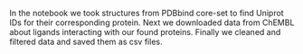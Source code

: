 In the notebook we took structures from PDBbind core-set to find Uniprot IDs for their corresponding protein. Next we downloaded data from ChEMBL about ligands interacting with our found proteins. Finally we cleaned and filtered data and saved them as csv files.
